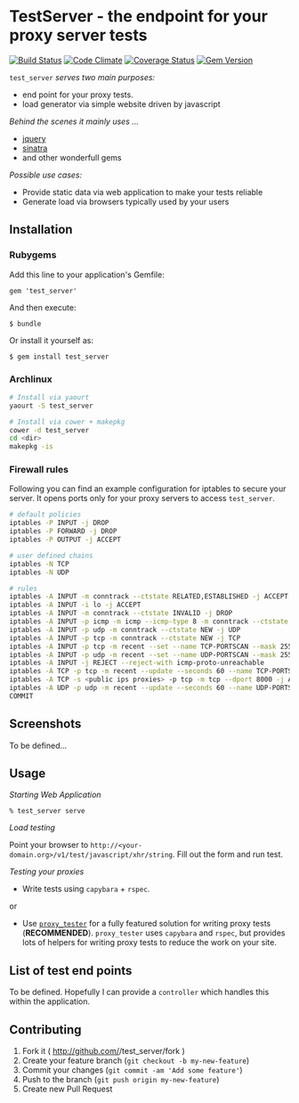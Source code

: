 # TestServer - the endpoint for your proxy server tests

[![Build Status](https://travis-ci.org/dg-vrnetze/test_server.png?branch=master)](https://travis-ci.org/dg-vrnetze/test_server)
[![Code Climate](https://codeclimate.com/github/dg-vrnetze/test_server.png)](https://codeclimate.com/github/dg-vrnetze/test_server)
[![Coverage Status](https://coveralls.io/repos/dg-vrnetze/test_server/badge.png?branch=master)](https://coveralls.io/r/dg-vrnetze/test_server?branch=master)
[![Gem Version](https://badge.fury.io/rb/test_server.png)](http://badge.fury.io/rb/test_server)


`test_server` *serves two main purposes:*

* end point for your proxy tests.
* load generator via simple website driven by javascript

*Behind the scenes it mainly uses ...*

* [jquery](http://jquery.com/)
* [sinatra](http://www.sinatrarb.com)
* and other wonderfull gems 

*Possible use cases:*

* Provide static data via web application to make your tests reliable 
* Generate load via browsers typically used by your users

## Installation

### Rubygems

Add this line to your application's Gemfile:

    gem 'test_server'

And then execute:

    $ bundle

Or install it yourself as:

    $ gem install test_server

### Archlinux

```bash
# Install via yaourt
yaourt -S test_server

# Install via cower + makepkg
cower -d test_server
cd <dir>
makepkg -is
```

### Firewall rules

Following you can find an example configuration for iptables to secure your server. It
opens ports only for your proxy servers to access `test_server`.

```bash
# default policies
iptables -P INPUT -j DROP
iptables -P FORWARD -j DROP
iptables -P OUTPUT -j ACCEPT

# user defined chains
iptables -N TCP
iptables -N UDP

# rules
iptables -A INPUT -m conntrack --ctstate RELATED,ESTABLISHED -j ACCEPT
iptables -A INPUT -i lo -j ACCEPT
iptables -A INPUT -m conntrack --ctstate INVALID -j DROP
iptables -A INPUT -p icmp -m icmp --icmp-type 8 -m conntrack --ctstate NEW -j ACCEPT
iptables -A INPUT -p udp -m conntrack --ctstate NEW -j UDP
iptables -A INPUT -p tcp -m conntrack --ctstate NEW -j TCP
iptables -A INPUT -p tcp -m recent --set --name TCP-PORTSCAN --mask 255.255.255.255 --rsource -j REJECT --reject-with tcp-reset
iptables -A INPUT -p udp -m recent --set --name UDP-PORTSCAN --mask 255.255.255.255 --rsource -j REJECT --reject-with icmp-port-unreachable
iptables -A INPUT -j REJECT --reject-with icmp-proto-unreachable
iptables -A TCP -p tcp -m recent --update --seconds 60 --name TCP-PORTSCAN --mask 255.255.255.255 --rsource -j REJECT --reject-with tcp-reset
iptables -A TCP -s <public ips proxies> -p tcp -m tcp --dport 8000 -j ACCEPT
iptables -A UDP -p udp -m recent --update --seconds 60 --name UDP-PORTSCAN --mask 255.255.255.255 --rsource -j REJECT --reject-with icmp-port-unreachable
COMMIT
```

## Screenshots

To be defined...

## Usage

*Starting Web Application*

```
% test_server serve
```

*Load testing*

Point your browser to `http://<your-domain.org>/v1/test/javascript/xhr/string`.
Fill out the form and run test.

*Testing your proxies*

* Write tests using `capybara` + `rspec`.

or

* Use [`proxy_tester`](https://github.com/dg-vrnetze/proxy_tester) for a fully
  featured solution for writing proxy tests (**RECOMMENDED**). `proxy_tester` uses
  `capybara` and `rspec`, but provides lots of helpers for writing proxy tests
  to reduce the work on your site.

## List of test end points

To be defined. Hopefully I can provide a `controller` which handles this within
the application.

## Contributing

1. Fork it ( http://github.com/<my-github-username>/test_server/fork )
2. Create your feature branch (`git checkout -b my-new-feature`)
3. Commit your changes (`git commit -am 'Add some feature'`)
4. Push to the branch (`git push origin my-new-feature`)
5. Create new Pull Request
